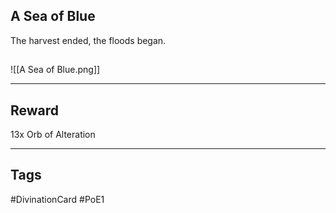 ## A Sea of Blue
The harvest ended, the floods began.
## 
![[A Sea of Blue.png]]

---
## Reward
13x Orb of Alteration

---
## Tags
#DivinationCard
#PoE1